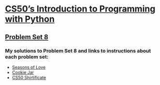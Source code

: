 # [CS50’s Introduction to Programming with Python](https://cs50.harvard.edu/python/2022/)

## [Problem Set 8](https://cs50.harvard.edu/python/2022/psets/8/)

### My solutions to Problem Set 8 and links to instructions about each problem set:

- [Seasons of Love](https://cs50.harvard.edu/python/2022/psets/8/seasons/)
- [Cookie Jar](https://cs50.harvard.edu/python/2022/psets/8/jar/)
- [CS50 Shirtificate](https://cs50.harvard.edu/python/2022/psets/8/shirtificate/)

